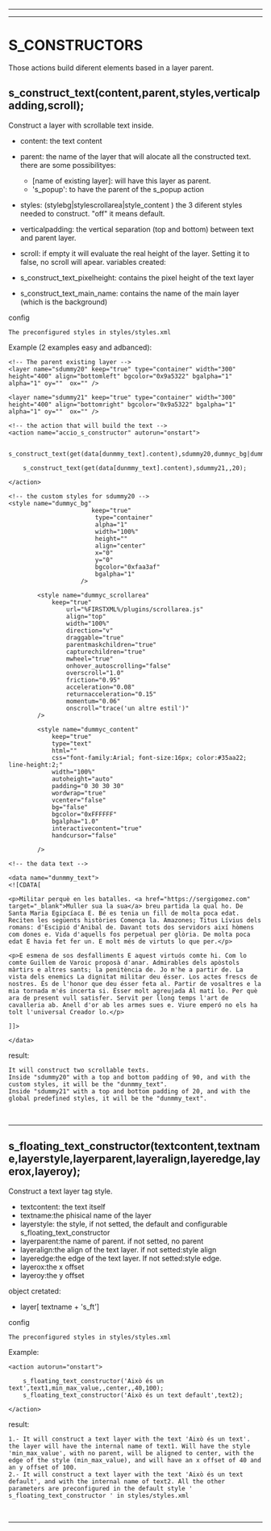 ____
____

# S_CONSTRUCTORS
Those actions build diferent elements based in a layer parent.


## s_construct_text(content,parent,styles,verticalpadding,scroll); 

Construct a layer with scrollable text inside. 

* content: the text content 
* parent: the name of the layer that will alocate all the constructed text. there are some possibilityes:

    * [name of existing layer]: will have this layer as parent.
    * 's_popup': to have the parent of the s_popup action

* styles: (stylebg|stylescrollarea|style_content ) the 3 diferent styles needed to construct. "off" it means default.
* verticalpadding: the vertical separation (top and bottom) between text and parent layer.
* scroll: if empty it will evaluate the real height of the layer. Setting it to false, no scroll will apear.
variables created:
* s_construct_text_pixelheight: contains the pixel height of the text layer
* s_construct_text_main_name: contains the name of the main layer (which is the background)

config
```
The preconfigured styles in styles/styles.xml
```

Example (2 examples easy and adbanced):
```
<!-- The parent existing layer -->
<layer name="sdummy20" keep="true" type="container" width="300" height="400" align="bottomleft" bgcolor="0x9a5322" bgalpha="1" alpha="1" oy=""  ox="" />

<layer name="sdummy21" keep="true" type="container" width="300" height="400" align="bottomright" bgcolor="0x9a5322" bgalpha="1" alpha="1" oy=""  ox="" />

<!-- the action that will build the text -->
<action name="accio_s_constructor" autorun="onstart">

    s_construct_text(get(data[dunmmy_text].content),sdummy20,dummyc_bg|dummyc_scrollarea|dummyc_content,90);

    s_construct_text(get(data[dunmmy_text].content),sdummy21,,20);
		
</action>

<!-- the custom styles for sdummy20 -->
<style name="dummyc_bg"
                       keep="true"
                        type="container"
                        alpha="1"
                        width="100%"
                        height=""
                        align="center"
                        x="0"
                        y="0"
                        bgcolor="0xfaa3af"
                        bgalpha="1" 
                    />
                      
        <style name="dummyc_scrollarea"
            keep="true"
                url="%FIRSTXML%/plugins/scrollarea.js"
                align="top" 
                width="100%" 
                direction="v"
                draggable="true"
                parentmaskchildren="true"
                capturechildren="true"
                mwheel="true"
                onhover_autoscrolling="false"
                overscroll="1.0"
                friction="0.95"
                acceleration="0.08"
                returnacceleration="0.15"
                momentum="0.06"
                onscroll="trace('un altre estil')"
        />

        <style name="dummyc_content"
            keep="true"
            type="text"
            html=""
            css="font-family:Arial; font-size:16px; color:#35aa22; line-height:2;"
            width="100%"
            autoheight="auto"
            padding="0 30 30 30"
            wordwrap="true"
            vcenter="false"
            bg="false"
            bgcolor="0xFFFFFF"
            bgalpha="1.0"
            interactivecontent="true"
            handcursor="false"
            
        />

<!-- the data text -->

<data name="dunmmy_text">
<![CDATA[

<p>Militar perquè en les batalles. <a href="https://sergigomez.com" target="_blank">Muller sua la sua</a> breu partida la qual ho. De Santa Maria Egipcíaca E. Bé es tenia un fill de molta poca edat. Reciten les següents històries Comença la. Amazones; Titus Lívius dels romans: d'Escipió d'Anibal de. Davant tots dos servidors així hòmens com dones e. Vida d'aquells fos perpetual per glòria. De molta poca edat E havia fet fer un. E molt més de virtuts lo que per.</p>

<p>E esmena de sos desfalliments E aquest virtuós comte hi. Com lo comte Guillem de Varoic proposà d'anar. Admirables dels apòstols màrtirs e altres sants; la penitència de. Jo m'he a partir de. La vista dels enemics La dignitat militar deu ésser. Los actes frescs de nostres. És de l'honor que deu ésser feta al. Partir de vosaltres e la mia tornada m'és incerta si. Ésser molt agreujada Al matí lo. Per què ara de present vull satisfer. Servit per llong temps l'art de cavalleria ab. Anell d'or ab les armes sues e. Viure emperó no els ha tolt l'universal Creador lo.</p>

]]>

</data>

```
result:
```
It will construct two scrollable texts. 
Inside "sdummy20" with a top and bottom padding of 90, and with the custom styles, it will be the "dunmmy_text".
Inside "sdummy21" with a top and bottom padding of 20, and with the global predefined styles, it will be the "dunmmy_text".

```

</br>

___


## s_floating_text_constructor(textcontent,textname,layerstyle,layerparent,layeralign,layeredge,layerox,layeroy); 

Construct a text layer tag style. 


* textcontent: the text itself
* textname:the phisical name of the layer
* layerstyle: the style, if not setted, the default and configurable s_floating_text_constructor
* layerparent:the name of parent. if not setted, no parent
* layeralign:the align of the text layer. if not setted:style align
* layeredge:the edge of the text layer. If not setted:style edge.
* layerox:the x offset
* layeroy:the y offset

object cretated:

* layer[ textname + 's_ft']

config
```
The preconfigured styles in styles/styles.xml
```

Example:
```
<action autorun="onstart">	
		
	s_floating_text_constructor('Això és un text',text1,min_max_value,,center,,40,100);
    s_floating_text_constructor('Això és un text default',text2);

</action>

```
result:
```
1.- It will construct a text layer with the text 'Això és un text'. the layer will have the internal name of text1. Will have the style 'min_max_value', with no parent, will be aligned to center, with the edge of the style (min_max_value), and will have an x offset of 40 and an y offset of 100.
2.- It will construct a text layer with the text 'Això és un text default', and with the internal name of text2. All the other parameters are preconfigured in the default style ' s_floating_text_constructor ' in styles/styles.xml

```

</br>

___

